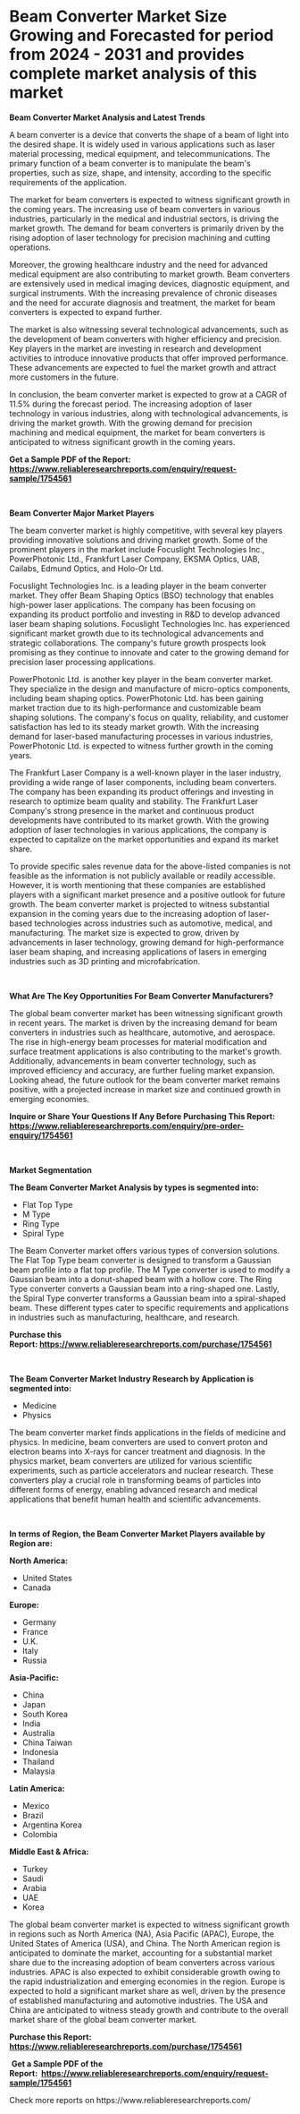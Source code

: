 <p><h1>Beam Converter Market Size Growing and Forecasted for period from 2024 - 2031 and provides complete market analysis of this market</h1></p><p><strong>Beam Converter Market Analysis and Latest Trends</strong></p>
<p><p>A beam converter is a device that converts the shape of a beam of light into the desired shape. It is widely used in various applications such as laser material processing, medical equipment, and telecommunications. The primary function of a beam converter is to manipulate the beam's properties, such as size, shape, and intensity, according to the specific requirements of the application.</p><p>The market for beam converters is expected to witness significant growth in the coming years. The increasing use of beam converters in various industries, particularly in the medical and industrial sectors, is driving the market growth. The demand for beam converters is primarily driven by the rising adoption of laser technology for precision machining and cutting operations.</p><p>Moreover, the growing healthcare industry and the need for advanced medical equipment are also contributing to market growth. Beam converters are extensively used in medical imaging devices, diagnostic equipment, and surgical instruments. With the increasing prevalence of chronic diseases and the need for accurate diagnosis and treatment, the market for beam converters is expected to expand further.</p><p>The market is also witnessing several technological advancements, such as the development of beam converters with higher efficiency and precision. Key players in the market are investing in research and development activities to introduce innovative products that offer improved performance. These advancements are expected to fuel the market growth and attract more customers in the future.</p><p>In conclusion, the beam converter market is expected to grow at a CAGR of 11.5% during the forecast period. The increasing adoption of laser technology in various industries, along with technological advancements, is driving the market growth. With the growing demand for precision machining and medical equipment, the market for beam converters is anticipated to witness significant growth in the coming years.</p></p>
<p><strong>Get a Sample PDF of the Report:&nbsp; <a href="https://www.reliableresearchreports.com/enquiry/request-sample/1754561">https://www.reliableresearchreports.com/enquiry/request-sample/1754561</a></strong></p>
<p>&nbsp;</p>
<p><strong>Beam Converter Major Market Players</strong></p>
<p><p>The beam converter market is highly competitive, with several key players providing innovative solutions and driving market growth. Some of the prominent players in the market include Focuslight Technologies Inc., PowerPhotonic Ltd., Frankfurt Laser Company, EKSMA Optics, UAB, Cailabs, Edmund Optics, and Holo-Or Ltd.</p><p>Focuslight Technologies Inc. is a leading player in the beam converter market. They offer Beam Shaping Optics (BSO) technology that enables high-power laser applications. The company has been focusing on expanding its product portfolio and investing in R&D to develop advanced laser beam shaping solutions. Focuslight Technologies Inc. has experienced significant market growth due to its technological advancements and strategic collaborations. The company's future growth prospects look promising as they continue to innovate and cater to the growing demand for precision laser processing applications.</p><p>PowerPhotonic Ltd. is another key player in the beam converter market. They specialize in the design and manufacture of micro-optics components, including beam shaping optics. PowerPhotonic Ltd. has been gaining market traction due to its high-performance and customizable beam shaping solutions. The company's focus on quality, reliability, and customer satisfaction has led to its steady market growth. With the increasing demand for laser-based manufacturing processes in various industries, PowerPhotonic Ltd. is expected to witness further growth in the coming years.</p><p>The Frankfurt Laser Company is a well-known player in the laser industry, providing a wide range of laser components, including beam converters. The company has been expanding its product offerings and investing in research to optimize beam quality and stability. The Frankfurt Laser Company's strong presence in the market and continuous product developments have contributed to its market growth. With the growing adoption of laser technologies in various applications, the company is expected to capitalize on the market opportunities and expand its market share.</p><p>To provide specific sales revenue data for the above-listed companies is not feasible as the information is not publicly available or readily accessible. However, it is worth mentioning that these companies are established players with a significant market presence and a positive outlook for future growth. The beam converter market is projected to witness substantial expansion in the coming years due to the increasing adoption of laser-based technologies across industries such as automotive, medical, and manufacturing. The market size is expected to grow, driven by advancements in laser technology, growing demand for high-performance laser beam shaping, and increasing applications of lasers in emerging industries such as 3D printing and microfabrication.</p></p>
<p>&nbsp;</p>
<p><strong>What Are The Key Opportunities For Beam Converter Manufacturers?</strong></p>
<p><p>The global beam converter market has been witnessing significant growth in recent years. The market is driven by the increasing demand for beam converters in industries such as healthcare, automotive, and aerospace. The rise in high-energy beam processes for material modification and surface treatment applications is also contributing to the market's growth. Additionally, advancements in beam converter technology, such as improved efficiency and accuracy, are further fueling market expansion. Looking ahead, the future outlook for the beam converter market remains positive, with a projected increase in market size and continued growth in emerging economies.</p></p>
<p><strong>Inquire or Share Your Questions If Any Before Purchasing This Report: <a href="https://www.reliableresearchreports.com/enquiry/pre-order-enquiry/1754561">https://www.reliableresearchreports.com/enquiry/pre-order-enquiry/1754561</a></strong></p>
<p>&nbsp;</p>
<p><strong>Market Segmentation</strong></p>
<p><strong>The Beam Converter Market Analysis by types is segmented into:</strong></p>
<p><ul><li>Flat Top Type</li><li>M Type</li><li>Ring Type</li><li>Spiral Type</li></ul></p>
<p><p>The Beam Converter market offers various types of conversion solutions. The Flat Top Type beam converter is designed to transform a Gaussian beam profile into a flat top profile. The M Type converter is used to modify a Gaussian beam into a donut-shaped beam with a hollow core. The Ring Type converter converts a Gaussian beam into a ring-shaped one. Lastly, the Spiral Type converter transforms a Gaussian beam into a spiral-shaped beam. These different types cater to specific requirements and applications in industries such as manufacturing, healthcare, and research.</p></p>
<p><strong>Purchase this Report:&nbsp;<a href="https://www.reliableresearchreports.com/purchase/1754561">https://www.reliableresearchreports.com/purchase/1754561</a></strong></p>
<p>&nbsp;</p>
<p><strong>The Beam Converter Market Industry Research by Application is segmented into:</strong></p>
<p><ul><li>Medicine</li><li>Physics</li></ul></p>
<p><p>The beam converter market finds applications in the fields of medicine and physics. In medicine, beam converters are used to convert proton and electron beams into X-rays for cancer treatment and diagnosis. In the physics market, beam converters are utilized for various scientific experiments, such as particle accelerators and nuclear research. These converters play a crucial role in transforming beams of particles into different forms of energy, enabling advanced research and medical applications that benefit human health and scientific advancements.</p></p>
<p>&nbsp;</p>
<p><strong>In terms of Region, the Beam Converter Market Players available by Region are:</strong></p>
<p>
    <p> <strong> North America: </strong>
        <ul>
            <li>United States</li>
            <li>Canada</li>
        </ul>
        </p> 
    <p> <strong> Europe: </strong>
        <ul>
            <li>Germany</li>
            <li>France</li>
            <li>U.K.</li>
            <li>Italy</li>
            <li>Russia</li>
        </ul>
        </p> 
    <p> <strong> Asia-Pacific: </strong>
        <ul>
            <li>China</li>
            <li>Japan</li>
            <li>South Korea</li>
            <li>India</li>
            <li>Australia</li>
            <li>China Taiwan</li>
            <li>Indonesia</li>
            <li>Thailand</li>
            <li>Malaysia</li>
        </ul>
        </p> 
    <p> <strong> Latin America: </strong>
        <ul>
            <li>Mexico</li>
            <li>Brazil</li>
            <li>Argentina Korea</li>
            <li>Colombia</li>
        </ul>
        </p> 
    <p> <strong> Middle East & Africa: </strong>
        <ul>
            <li>Turkey</li>
            <li>Saudi</li>
            <li>Arabia</li>
            <li>UAE</li>
            <li>Korea</li>
        </ul>
    </p>
    </p>
<p><p>The global beam converter market is expected to witness significant growth in regions such as North America (NA), Asia Pacific (APAC), Europe, the United States of America (USA), and China. The North American region is anticipated to dominate the market, accounting for a substantial market share due to the increasing adoption of beam converters across various industries. APAC is also expected to exhibit considerable growth owing to the rapid industrialization and emerging economies in the region. Europe is expected to hold a significant market share as well, driven by the presence of established manufacturing and automotive industries. The USA and China are anticipated to witness steady growth and contribute to the overall market share of the global beam converter market.</p></p>
<p><strong>Purchase this Report: <a href="https://www.reliableresearchreports.com/purchase/1754561">https://www.reliableresearchreports.com/purchase/1754561</a></strong></p>
<p>&nbsp;<strong>Get a Sample PDF of the Report:&nbsp;&nbsp;<a href="https://www.reliableresearchreports.com/enquiry/request-sample/1754561">https://www.reliableresearchreports.com/enquiry/request-sample/1754561</a></strong></p>
<p><strong></strong></p>
<p>Check more reports on https://www.reliableresearchreports.com/</p>